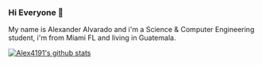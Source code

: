 ### Hi Everyone 👋
My name is Alexander Alvarado and i'm a Science & Computer Engineering student, i'm from Miami FL and living in Guatemala.


[![Alex4191's github stats](https://github-readme-stats.vercel.app/api?username=Alex4191-usac)](https://github.com/Alex4191-usac/github-readme-stats)

<!--
**Alex4191-usac/Alex4191-usac** is a ✨ _special_ ✨ repository because its `README.md` (this file) appears on your GitHub profile.

Here are some ideas to get you started:

- 🔭 I’m currently working on ...
- 🌱 I’m currently learning ...
- 👯 I’m looking to collaborate on ...
- 🤔 I’m looking for help with ...

- 📫 How to reach me: ...
- 😄 Pronouns: ...
- ⚡ Fun fact: ...
-->
